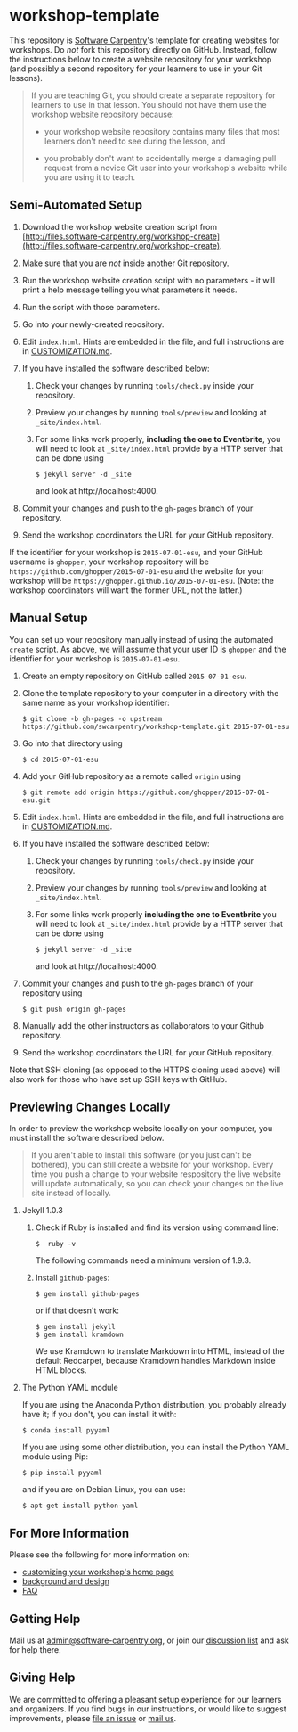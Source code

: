 # workshop-template

This repository is [Software Carpentry](http://software-carpentry.org)'s
template for creating websites for workshops.  Do *not* fork this
repository directly on GitHub.  Instead, follow the instructions below
to create a website repository for your workshop (and possibly a
second repository for your learners to use in your Git lessons).

> If you are teaching Git, you should create a separate repository for
> learners to use in that lesson.  You should not have them use the
> workshop website repository because:
> 
> *   your workshop website repository contains many files that
>     most learners don't need to see during the lesson, and
> 
> *   you probably don't want to accidentally merge a damaging pull
>     request from a novice Git user into your workshop's website while
>     you are using it to teach.

## Semi-Automated Setup

1.  Download the workshop website creation script from
    [http://files.software-carpentry.org/workshop-create](http://files.software-carpentry.org/workshop-create).

2.  Make sure that you are *not* inside another Git repository.

3.  Run the workshop website creation script with no parameters - it
    will print a help message telling you what parameters it needs.

4.  Run the script with those parameters.

5.  Go into your newly-created repository.

6.  Edit `index.html`.  Hints are embedded in the file, and full
    instructions are in [CUSTOMIZATION.md](CUSTOMIZATION.md).

7.  If you have installed the software described below:

    1.  Check your changes by running `tools/check.py` inside your
        repository.

    2.  Preview your changes by running `tools/preview` and looking at
        `_site/index.html`.

    3.  For some links work properly, **including the one to Eventbrite**, you
        will need to look at `_site/index.html` provide by a HTTP server that
        can be done using

        ~~~
        $ jekyll server -d _site
        ~~~

        and look at http://localhost:4000.

8.  Commit your changes and push to the `gh-pages` branch of your
    repository.

9.  Send the workshop coordinators the URL for your GitHub repository.

If the identifier for your workshop is `2015-07-01-esu`, and your
GitHub username is `ghopper`, your workshop repository will be
`https://github.com/ghopper/2015-07-01-esu` and the website for your
workshop will be `https://ghopper.github.io/2015-07-01-esu`.  (Note:
the workshop coordinators will want the former URL, not the latter.)

## Manual Setup

You can set up your repository manually instead of using the automated
`create` script.  As above, we will assume that your user ID is
`ghopper` and the identifier for your workshop is `2015-07-01-esu`.

1.  Create an empty repository on GitHub called `2015-07-01-esu`.

2.  Clone the template repository to your computer in a directory with
    the same name as your workshop identifier:

    ~~~
    $ git clone -b gh-pages -o upstream https://github.com/swcarpentry/workshop-template.git 2015-07-01-esu
    ~~~

3.  Go into that directory using

    ~~~
    $ cd 2015-07-01-esu
    ~~~

4.  Add your GitHub repository as a remote called `origin` using

    ~~~
    $ git remote add origin https://github.com/ghopper/2015-07-01-esu.git
    ~~~

5.  Edit `index.html`.  Hints are embedded in the file, and full
    instructions are in [CUSTOMIZATION.md](CUSTOMIZATION.md).

6.  If you have installed the software described below:

    1.  Check your changes by running `tools/check.py` inside your
        repository.

    2.  Preview your changes by running `tools/preview` and looking at
        `_site/index.html`.

    3.  For some links work properly **including the one to Eventbrite** you
        will need to look at `_site/index.html` provide by a HTTP server that
        can be done using

        ~~~
        $ jekyll server -d _site
        ~~~

        and look at http://localhost:4000.

7.  Commit your changes and push to the `gh-pages` branch of your
    repository using

    ~~~
    $ git push origin gh-pages
    ~~~

8.  Manually add the other instructors as collaborators to your Github
    repository.

9.  Send the workshop coordinators the URL for your GitHub repository.

Note that SSH cloning (as opposed to the HTTPS cloning used above)
will also work for those who have set up SSH keys with GitHub.

## Previewing Changes Locally

In order to preview the workshop website locally on your computer,
you must install the software described below.

> If you aren't able to install this software (or you just can't be
> bothered), you can still create a website for your workshop.  Every
> time you push a change to your website respository the live website
> will update automatically, so you can check your changes on the live
> site instead of locally.

1.  Jekyll 1.0.3

    1. Check if Ruby is installed and find its version using command line:

        ~~~
        $  ruby -v
        ~~~

        The following commands need a minimum version of 1.9.3.

    2. Install `github-pages`:

        ~~~
        $ gem install github-pages
        ~~~

        or if that doesn't work:

        ~~~
        $ gem install jekyll
        $ gem install kramdown
        ~~~

        We use Kramdown to translate Markdown into HTML, instead of
        the default Redcarpet, because Kramdown handles Markdown
        inside HTML blocks.

2.  The Python YAML module

    If you are using the Anaconda Python distribution, you probably
    already have it; if you don't, you can install it with:

    ~~~
    $ conda install pyyaml
    ~~~

    If you are using some other distribution, you can install the
    Python YAML module using Pip:

    ~~~
    $ pip install pyyaml
    ~~~

    and if you are on Debian Linux, you can use:

    ~~~
    $ apt-get install python-yaml
    ~~~

## For More Information

Please see the following for more information on:

*   [customizing your workshop's home page](CUSTOMIZATION.md)
*   [background and design](DESIGN.md)
*   [FAQ](FAQ.md)

## Getting Help

Mail us at [admin@software-carpentry.org](mailto:admin@software-carpentry.org),
or join our [discussion list](http://lists.software-carpentry.org/mailman/listinfo/discuss_lists.software-carpentry.org)
and ask for help there.

## Giving Help

We are committed to offering a pleasant setup experience for our
learners and organizers.  If you find bugs in our instructions, or
would like to suggest improvements, please
[file an issue](https://github.com/swcarpentry/workshop-template/issues?q=is%3Aopen+is%3Aissue)
or [mail us](mailto:admin@software-carpentry.org).
